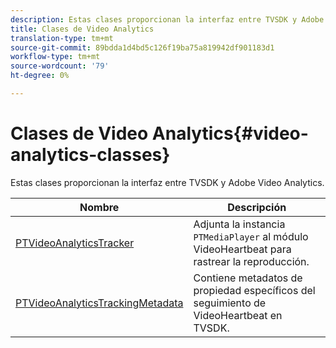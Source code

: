 ```yaml
---
description: Estas clases proporcionan la interfaz entre TVSDK y Adobe Video Analytics.
title: Clases de Video Analytics
translation-type: tm+mt
source-git-commit: 89bdda1d4bd5c126f19ba75a819942df901183d1
workflow-type: tm+mt
source-wordcount: '79'
ht-degree: 0%

---
```



# Clases de Video Analytics{#video-analytics-classes}

Estas clases proporcionan la interfaz entre TVSDK y Adobe Video Analytics.

| Nombre | Descripción |
|---|---|
| [PTVideoAnalyticsTracker](https://help.adobe.com/en_US/primetime/api/psdk/vhl_tvsdk_ios/Classes/PTVideoAnalyticsTracker.html) | Adjunta la instancia `PTMediaPlayer` al módulo VideoHeartbeat para rastrear la reproducción. |
| [PTVideoAnalyticsTrackingMetadata](https://help.adobe.com/en_US/primetime/api/psdk/vhl_tvsdk_ios/Classes/PTVideoAnalyticsTrackingMetadata.html) | Contiene metadatos de propiedad específicos del seguimiento de VideoHeartbeat en TVSDK. |